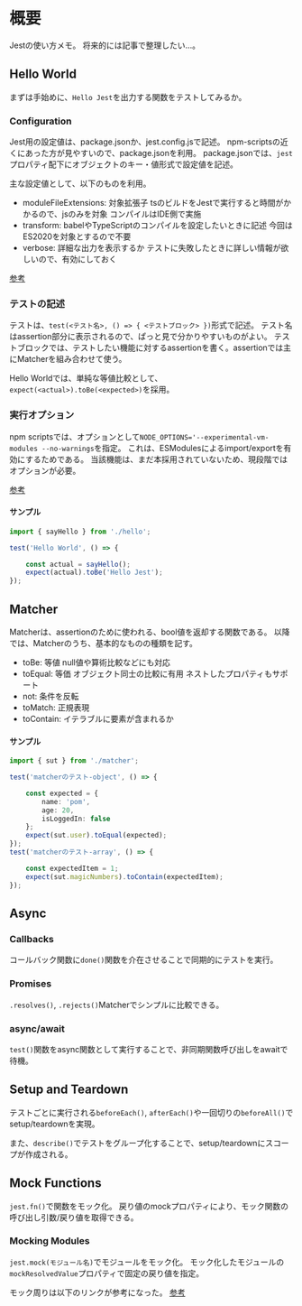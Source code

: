 # 概要

Jestの使い方メモ。
将来的には記事で整理したい...。


## Hello World

まずは手始めに、`Hello Jest`を出力する関数をテストしてみるか。

### Configuration

Jest用の設定値は、package.jsonか、jest.config.jsで記述。
npm-scriptsの近くにあった方が見やすいので、package.jsonを利用。
package.jsonでは、`jest`プロパティ配下にオブジェクトのキー・値形式で設定値を記述。

主な設定値として、以下のものを利用。

* moduleFileExtensions: 対象拡張子 tsのビルドをJestで実行すると時間がかかるので、jsのみを対象 コンパイルはIDE側で実施
* transform: babelやTypeScriptのコンパイルを設定したいときに記述 今回はES2020を対象とするので不要
* verbose: 詳細な出力を表示するか テストに失敗したときに詳しい情報が欲しいので、有効にしておく

[参考](https://jestjs.io/docs/configuration)

### テストの記述

テストは、`test(<テスト名>, () => { <テストブロック> })`形式で記述。
テスト名はassertion部分に表示されるので、ぱっと見で分かりやすいものがよい。
テストブロックでは、テストしたい機能に対するassertionを書く。assertionでは主にMatcherを組み合わせて使う。

Hello Worldでは、単純な等値比較として、`expect(<actual>).toBe(<expected>)`を採用。

### 実行オプション

npm scriptsでは、オプションとして`NODE_OPTIONS='--experimental-vm-modules --no-warnings`を指定。
これは、ESModulesによるimport/exportを有効にするためである。
当該機能は、まだ本採用されていないため、現段階ではオプションが必要。

[参考](https://jestjs.io/docs/ecmascript-modules)

#### サンプル

```TypeScript
import { sayHello } from './hello';

test('Hello World', () => {

    const actual = sayHello();
    expect(actual).toBe('Hello Jest');
});
```

## Matcher

Matcherは、assertionのために使われる、bool値を返却する関数である。
以降では、Matcherのうち、基本的なものの種類を記す。

* toBe: 等値 null値や算術比較などにも対応
* toEqual: 等価 オブジェクト同士の比較に有用 ネストしたプロパティもサポート
* not: 条件を反転
* toMatch: 正規表現
* toContain: イテラブルに要素が含まれるか

#### サンプル

```TypeScript
import { sut } from './matcher';

test('matcherのテスト-object', () => {

    const expected = {
        name: 'pom',
        age: 20,
        isLoggedIn: false
    };
    expect(sut.user).toEqual(expected);
});
test('matcherのテスト-array', () => {

    const expectedItem = 1;
    expect(sut.magicNumbers).toContain(expectedItem);
});
```

## Async

### Callbacks

コールバック関数に`done()`関数を介在させることで同期的にテストを実行。

### Promises

`.resolves()`, `.rejects()`Matcherでシンプルに比較できる。

### async/await

`test()`関数をasync関数として実行することで、非同期関数呼び出しをawaitで待機。


## Setup and Teardown

テストごとに実行される`beforeEach()`, `afterEach()`や一回切りの`beforeAll()`で
setup/teardownを実現。

また、`describe()`でテストをグループ化することで、setup/teardownにスコープが作成される。


## Mock Functions

`jest.fn()`で関数をモック化。
戻り値のmockプロパティにより、モック関数の呼び出し引数/戻り値を取得できる。

### Mocking Modules

`jest.mock(モジュール名)`でモジュールをモック化。
モック化したモジュールの`mockResolvedValue`プロパティで固定の戻り値を指定。

モック周りは以下のリンクが参考になった。
[参考](https://medium.com/@rickhanlonii/understanding-jest-mocks-f0046c68e53c)